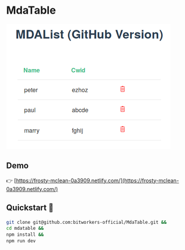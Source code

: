 # MdaTable

![screenshot of mdatable](./demo.png)

## Demo

👉 [https://frosty-mclean-0a3909.netlify.com/](https://frosty-mclean-0a3909.netlify.com/)

## Quickstart 🚀

```sh
git clone git@github.com:bitworkers-official/MdaTable.git &&
cd mdatable &&
npm install &&
npm run dev
```
